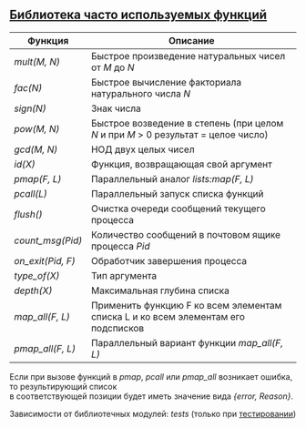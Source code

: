 ## [Библиотека часто используемых функций](../libs/lib.erl)
|Функция|Описание|  
|-----------------|--------------------------------------------------------------------------------------|  
|*mult(M, N)*| Быстрое произведение натуральных чисел от *M* до *N*|  
|*fac(N)*| Быстрое вычисление факториала натурального числа *N*|  
|*sign(N)*| Знак числа|  
|*pow(M, N)*| Быстрое возведение в степень (при целом *N* и при *M* > 0 результат = целое число)|  
|*gcd(M, N)*| НОД двух целых чисел|  
|*id(X)*| Функция, возвращающая свой аргумент|  
|*pmap(F, L)*| Параллельный аналог *lists:map(F, L)*|  ]  
|*pcall(L)*| Параллельный запуск списка функций|  
|*flush()*| Очистка очереди сообщений текущего процесса|  
|*count_msg(Pid)*|Количество сообщений в почтовом ящике процесса *Pid*|  
|*on_exit(Pid, F)*| Обработчик завершения процесса|  
|*type_of(X)*| Тип аргумента|  
|*depth(X)*| Максимальная глубина списка|  
|*map_all(F, L)*| Применить функцию F ко всем элементам списка L и ко всем элементам его подсписков|  
|*pmap_all(F, L)*| Параллельный вариант функции *map_all(F, L)*|  

Если при вызове функций в *pmap*, *pcall* или *pmap_all* возникает ошибка, то результирующий список  
в соответствующей позиции будет иметь значение вида *{error, Reason}*.  

Зависимости от библиотечных модулей: *tests* (только при [тестировании](../libs/tests/lib_tests.erl))
